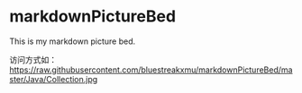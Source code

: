 # markdownPictureBed
This is my markdown picture bed.

访问方式如：https://raw.githubusercontent.com/bluestreakxmu/markdownPictureBed/master/Java/Collection.jpg

